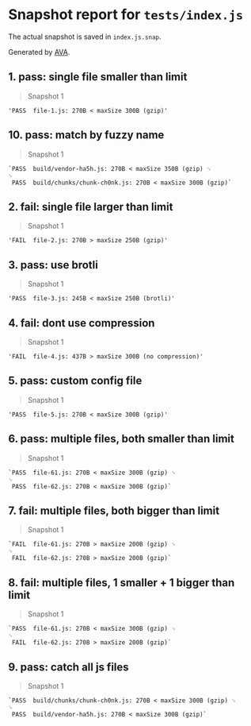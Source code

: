 # Snapshot report for `tests/index.js`

The actual snapshot is saved in `index.js.snap`.

Generated by [AVA](https://ava.li).

## 1. pass: single file smaller than limit

> Snapshot 1

    'PASS  file-1.js: 270B < maxSize 300B (gzip)'

## 10. pass: match by fuzzy name

> Snapshot 1

    `PASS  build/vendor-ha5h.js: 270B < maxSize 350B (gzip) ␊
    ␊
     PASS  build/chunks/chunk-ch0nk.js: 270B < maxSize 300B (gzip)`

## 2. fail: single file larger than limit

> Snapshot 1

    'FAIL  file-2.js: 270B > maxSize 250B (gzip)'

## 3. pass: use brotli

> Snapshot 1

    'PASS  file-3.js: 245B < maxSize 250B (brotli)'

## 4. fail: dont use compression

> Snapshot 1

    'FAIL  file-4.js: 437B > maxSize 300B (no compression)'

## 5. pass: custom config file

> Snapshot 1

    'PASS  file-5.js: 270B < maxSize 300B (gzip)'

## 6. pass: multiple files, both smaller than limit

> Snapshot 1

    `PASS  file-61.js: 270B < maxSize 300B (gzip) ␊
    ␊
     PASS  file-62.js: 270B < maxSize 300B (gzip)`

## 7. fail: multiple files, both bigger than limit

> Snapshot 1

    `FAIL  file-61.js: 270B > maxSize 200B (gzip) ␊
    ␊
     FAIL  file-62.js: 270B > maxSize 200B (gzip)`

## 8. fail: multiple files, 1 smaller + 1 bigger than limit

> Snapshot 1

    `PASS  file-61.js: 270B < maxSize 300B (gzip) ␊
    ␊
     FAIL  file-62.js: 270B > maxSize 200B (gzip)`

## 9. pass: catch all js files

> Snapshot 1

    `PASS  build/chunks/chunk-ch0nk.js: 270B < maxSize 300B (gzip) ␊
    ␊
     PASS  build/vendor-ha5h.js: 270B < maxSize 300B (gzip)`
